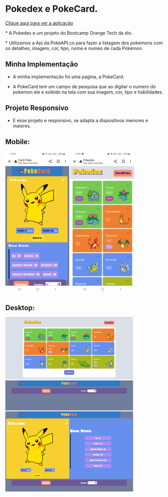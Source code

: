 # Pokedex e PokeCard.

<a href="https://klebson-antunes.github.io/pokedex/">Clique aqui para ver a aplicação </a>
<p>
 * A Pokedex e um projeto do Bootcamp Orange Tech da dio.
</p>
<p>
* Utilizamos a Api da PokéAPI.co para fazer a listagem dos pokemons com os detalhes, imagem, cor, tipo, nome e numeo de cada Pokémon.
</p>

## Minha Implementação

 * A minha implementação foi uma pagina, a PokeCard.
 
 
 * A PokeCard tem um campo de pesquisa que ao digitar o numero do pokemon ele e exibido na tela com sua imagem, cor, tipo e habilidades.
 
## Projeto Responsivo


 * E esse projeto e responsivo, se adapta a dispositivos menores e maiores.

## Mobile:
 <img width="200" src="assets/img/mobile 1.jpeg">
 <img width="200" src="assets/img/mobile2.jpeg">

## Desktop:
 <img width="400" src="assets/img/Captura de tela desktop.png">
 <img width="400" src="assets/img/Captura de tela pesquisa1.png">
 <img width="400" src="assets/img/Captura de tela desktop 2.png">
